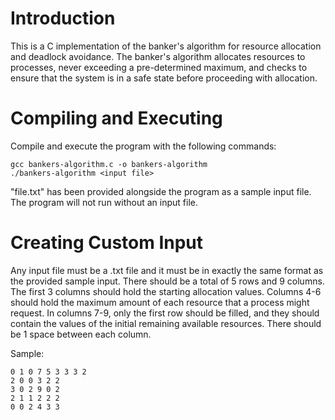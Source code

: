 # Introduction

This is a C implementation of the banker's algorithm for resource allocation and deadlock avoidance. The banker's algorithm allocates resources to processes, never exceeding a pre-determined maximum, and checks to ensure that the system is in a safe state before proceeding with allocation. 

# Compiling and Executing

Compile and execute the program with the following commands:
```
gcc bankers-algorithm.c -o bankers-algorithm
./bankers-algorithm <input file>
```

"file.txt" has been provided alongside the program as a sample input file. The program will not run without an input file. 

# Creating Custom Input

Any input file must be a .txt file and it must be in exactly the same format as the provided sample input. There should be a total of 5 rows and 9 columns. The first 3 columns should hold the starting allocation values. Columns 4-6 should hold the maximum amount of each resource that a process might request. In columns 7-9, only the first row should be filled, and they should contain the values of the initial remaining available resources. There should be 1 space between each column.

Sample:
```
0 1 0 7 5 3 3 3 2
2 0 0 3 2 2
3 0 2 9 0 2
2 1 1 2 2 2
0 0 2 4 3 3
```
